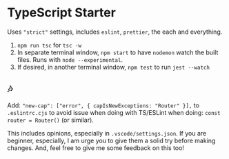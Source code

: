# TypeScript Starter

Uses `"strict"` settings, includes `eslint`, `prettier`, the each and everything.

1. `npm run tsc` for `tsc -w`
2. In separate terminal window, `npm start` to have `nodemon` watch the built files. Runs with `node --experimental`.
3. If desired, in another terminal window, `npm test` to run `jest --watch`

## 🎶

Add: `"new-cap": ["error", { capIsNewExceptions: "Router" }],` to `.eslintrc.cjs` to avoid issue when doing with TS/ESLint when doing: `const router = Router()` (or similar).

This includes opinions, especially in `.vscode/settings.json`. If you are beginner, especially, I am urge you to give them a solid try before making changes. And, feel free to give me some feedback on this too!

